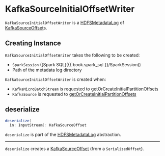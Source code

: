 # KafkaSourceInitialOffsetWriter

`KafkaSourceInitialOffsetWriter` is a [HDFSMetadataLog](../HDFSMetadataLog.md) of [KafkaSourceOffset](KafkaSourceOffset.md)s.

## Creating Instance

`KafkaSourceInitialOffsetWriter` takes the following to be created:

* <span id="sparkSession"> `SparkSession` ([Spark SQL]({{ book.spark_sql }}/SparkSession))
* <span id="metadataPath"> Path of the metadata log directory

`KafkaSourceInitialOffsetWriter` is created when:

* `KafkaMicroBatchStream` is requested to [getOrCreateInitialPartitionOffsets](KafkaMicroBatchStream.md#getOrCreateInitialPartitionOffsets)
* `KafkaSource` is requested to [getOrCreateInitialPartitionOffsets](KafkaSource.md#getOrCreateInitialPartitionOffsets)

## <span id="deserialize"> deserialize

```scala
deserialize(
  in: InputStream): KafkaSourceOffset
```

`deserialize` is part of the [HDFSMetadataLog](../HDFSMetadataLog.md#deserialize) abstraction.

---

`deserialize` creates a [KafkaSourceOffset](KafkaSourceOffset.md) (from a `SerializedOffset`).
